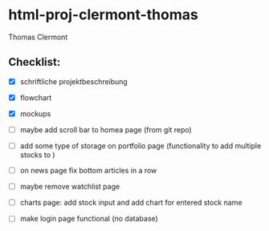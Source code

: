 # html-proj-clermont-thomas

Thomas Clermont


## Checklist:
- [x] schriftliche projektbeschreibung
- [x] flowchart
- [x] mockups
- [ ] maybe add scroll bar to homea page (from git repo)
- [ ] add some type of storage on portfolio page (functionality to add multiple stocks to )
- [ ] on news page fix bottom articles in a row
- [ ] maybe remove watchlist page
- [ ] charts page: add stock input and add chart for entered stock name
- [ ] make login page functional (no database)

